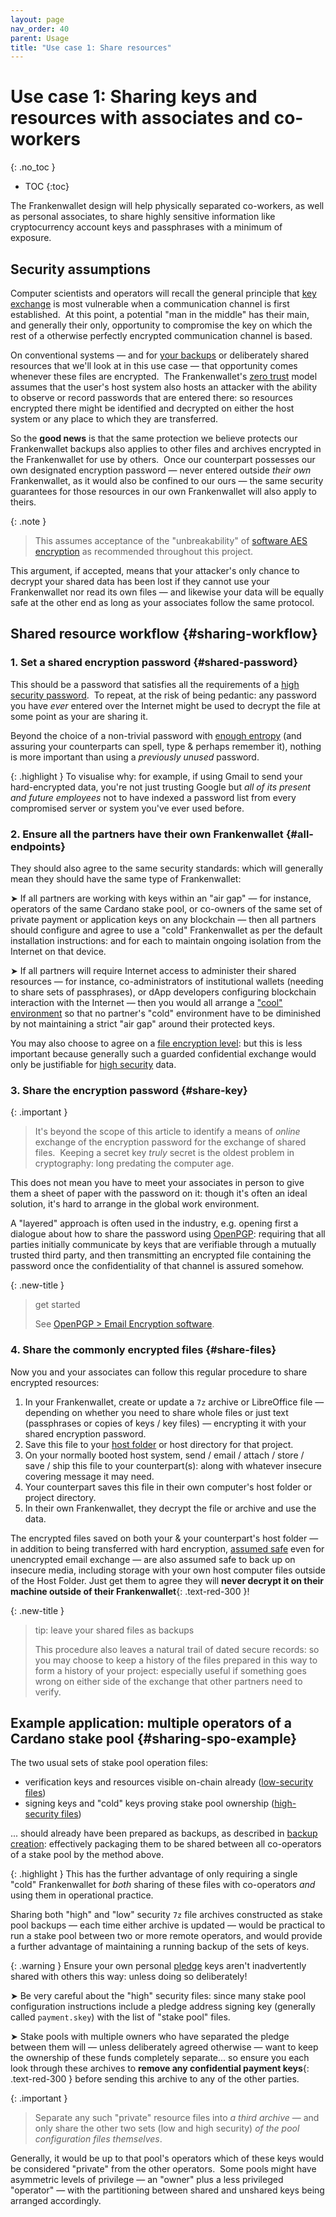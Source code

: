 ```yaml
---
layout: page
nav_order: 40
parent: Usage
title: "Use case 1: Share resources"
---
```

# Use case 1: Sharing keys and resources with associates and co-workers
{: .no_toc }
- TOC
{:toc}

The Frankenwallet design will help physically separated co-workers, as well as personal associates, to share highly sensitive information like cryptocurrency account keys and passphrases with a minimum of exposure.

## Security assumptions 

Computer scientists and operators will recall the general principle that [key exchange](https://en.wikipedia.org/wiki/Key_exchange) is most vulnerable when a communication channel is first established.  At this point, a potential "man in the middle" has their main, and generally their only, opportunity to compromise the key on which the rest of a otherwise perfectly encrypted communication channel is based.

On conventional systems — and for [your backups](/usage/backups) or deliberately shared resources that we'll look at in this use case — that opportunity comes whenever these files are encrypted.  The Frankenwallet's [zero trust](https://en.wikipedia.org/wiki/Zero_trust_architecture) model assumes that the user's host system also hosts an attacker with the ability to observe or record passwords that are entered there: so resources encrypted there might be identified and decrypted on either the host system or any place to which they are transferred.

So the **good news** is that the same protection we believe protects our Frankenwallet backups also applies to other files and archives encrypted in the Frankenwallet for use by others.  Once our counterpart possesses our own designated encryption password — never entered outside *their own* Frankenwallet, as it would also be confined to our ours — the same security guarantees for those resources in our own Frankenwallet will also apply to theirs.

{: .note }
> This assumes acceptance of the "unbreakability" of [software AES encryption](/intro/encryption) as recommended throughout this project.

This argument, if accepted, means that your attacker's only chance to decrypt your shared data has been lost if they cannot use your Frankenwallet nor read its own files — and likewise your data will be equally safe at the other end as long as your associates follow the same protocol.

## Shared resource workflow {#sharing-workflow}

### 1. Set a shared encryption password {#shared-password}

This should be a password that satisfies all the requirements of a [high security password](/prepare/password-high).  To repeat, at the risk of being pedantic: any password you have *ever* entered over the Internet might be used to decrypt the file at some point as your are sharing it.

Beyond the choice of a non-trivial password with [enough entropy](/prepare/password-strategy/#aes-hashed-passwords) (and assuring your counterparts can spell, type & perhaps remember it), nothing is more important than using a _previously unused_ password.

{: .highlight }
To visualise why: for example, if using Gmail to send your hard-encrypted data, you're not just trusting Google but _all of its present and future employees_ not to have indexed a password list from every compromised server or system you've ever used before.

### 2. Ensure all the partners have their own Frankenwallet {#all-endpoints}

They should also agree to the same security standards: which will generally mean they should have the same type of Frankenwallet:

➤ If all partners are working with keys within an "air gap" — for instance, operators of the same Cardano stake pool, or co-owners of the same set of private payment or application keys on any blockchain — then all partners should configure and agree to use a "cold" Frankenwallet as per the default installation instructions: and for each to maintain ongoing isolation from the Internet on that device.

➤ If all partners will require Internet access to administer their shared resources — for instance, co-administrators of institutional wallets (needing to share sets of passphrases), or dApp developers configuring blockchain interaction with the Internet — then you would all arrange a ["cool" environment](/cool) so that no partner's "cold" environment have to be diminished by not maintaining a strict "air gap" around their protected keys.

You may also choose to agree on a [file encryption level](/usage/security): but this is less important because generally such a guarded confidential exchange would only be justifiable for [high security](/usage/security/#use-cases-high-security) data.  

### 3. Share the encryption password {#share-key}

{: .important }
> It's beyond the scope of this article to identify a means of *online* exchange of the encryption password for the exchange of shared files.  Keeping a secret key *truly* secret is the oldest problem in cryptography: long predating the computer age.

This does not mean you have to meet your associates in person to give them a sheet of paper with the password on it: though it's often an ideal solution, it's hard to arrange in the global work environment.  

A "layered" approach is often used in the industry, e.g. opening first a dialogue about how to share the password using [OpenPGP](https://www.openpgp.org): requiring that all parties initially communicate by keys that are verifiable through a mutually trusted third party, and then transmitting an encrypted file containing the password once the confidentiality of that channel is assured somehow.  

{: .new-title }
> get started
>
> See [OpenPGP > Email Encryption software](https://www.openpgp.org/software).

### 4. Share the commonly encrypted files {#share-files}

Now you and your associates can follow this regular procedure to share encrypted resources:

1. In your Frankenwallet, create or update a `7z` archive or LibreOffice file — depending on whether you need to share whole files or just text (passphrases or copies of keys / key files) — encrypting it with your shared encryption password.
1. Save this file to your [host folder](/usage/host-folder) or host directory for that project.
1. On your normally booted host system, send / email / attach / store / save / ship this file to your counterpart(s): along with whatever insecure covering message it may need.
1. Your counterpart saves this file in their own computer's host folder or project directory.
1. In their own Frankenwallet, they decrypt the file or archive and use the data.

The encrypted files saved on both your & your counterpart's host folder — in addition to being transferred with hard encryption, [assumed safe](/intro/encryption) even for unencrypted email exchange — are also assumed safe to back up on insecure media, including storage with your own host computer files outside of the Host Folder.  Just get them to agree they will **never decrypt it on their machine outside of their Frankenwallet**{: .text-red-300 }!

{: .new-title }
> tip: leave your shared files as backups  
>
> This procedure also leaves a natural trail of dated secure records: so you may choose to keep a history of the files prepared in this way to form a history of your project: especially useful if something goes wrong on either side of the exchange that other partners need to verify.

## Example application: multiple operators of a Cardano stake pool {#sharing-spo-example}

The two usual sets of stake pool operation files:
* verification keys and resources visible on-chain already ([low-security files](/prepare/password-low))
* signing keys and "cold" keys proving stake pool ownership ([high-security files](/prepare/password-high))

... should already have been prepared as backups, as described in [backup creation](/usage/backups/#backup-creation): effectively packaging them to be shared between all co-operators of a stake pool by the method above.

{: .highlight }
This has the further advantage of only requiring a single "cold" Frankenwallet for _both_ sharing of these files with co-operators _and_ using them in operational practice.

Sharing both "high" and "low" security `7z` file archives constructed as stake pool backups — each time either archive is updated — would be practical to run a stake pool between two or more remote operators, and would provide a further advantage of maintaining a running backup of the sets of keys.

{: .warning }
Ensure your own personal [pledge](https://docs.cardano.org/about-cardano/learn/pledging-rewards) keys aren't inadvertently shared with others this way: unless doing so deliberately!

➤ Be very careful about the "high" security files: since many stake pool configuration instructions include a pledge address signing key (generally called `payment.skey`) with the list of "stake pool" files.

➤ Stake pools with multiple owners who have separated the pledge between them will — unless deliberately agreed otherwise — want to keep the ownership of these funds completely separate... so ensure you each look through these archives to **remove any confidential payment keys**{: .text-red-300 } before sending this archive to any of the other parties.

{: .important }
> Separate any such "private" resource files into *a third archive* — and only share the other two sets (low and high security) _of the pool configuration files themselves_.

Generally, it would be up to that pool's operators which of these keys would be considered "private" from the other operators.  Some pools might have asymmetric levels of privilege — an "owner" plus a less privileged "operator" — with the partitioning between shared and unshared keys being arranged accordingly.



